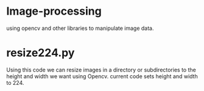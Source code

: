 # Image-processing
using opencv and other libraries to manipulate image data.


# resize224.py
Using this code we can resize images in a directory or subdirectories to the height and width we want using Opencv.
current code sets height and width to 224.
